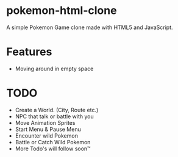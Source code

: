 # pokemon-html-clone

A simple Pokemon Game clone made with HTML5 and JavaScript.

# Features
- Moving around in empty space

# TODO
- Create a World. (City, Route etc.)
- NPC that talk or battle with you
- Move Animation Sprites
- Start Menu & Pause Menu
- Encounter wild Pokemon
- Battle or Catch Wild Pokemon
- More Todo's will follow soon™
